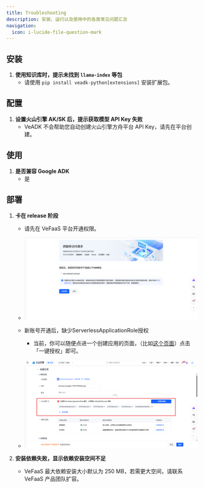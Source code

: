 ```yaml
---
title: Troubleshooting
description: 安装、运行以及使用中的各类常见问题汇总
navigation:
  icon: i-lucide-file-question-mark
---
```


## 安装

1. **使用知识库时，提示未找到 `llama-index` 等包**
   - 请使用 `pip install veadk-python[extensions]` 安装扩展包。

## 配置

1. **设置火山引擎 AK/SK 后，提示获取模型 API Key 失败**
   - VeADK 不会帮助您自动创建火山引擎方舟平台 API Key，请先在平台创建。

## 使用

1. **是否兼容 Google ADK**
   - 是

## 部署

1. **卡在 release 阶段**
   - 请先在 VeFaaS 平台开通权限。

   - ![开通权限](../../public/troubleshooting-01.png)

   - 新账号开通后，缺少ServerlessApplicationRole授权
      - 当前，你可以随便点进一个创建应用的页面，（比如[这个页面](https://console.volcengine.com/vefaas/region:vefaas+cn-beijing/application/create?templateId=67f7b4678af5a6000850556c)）点击「一键授权」即可。
   - ![角色授权](../../public/troubleshooting-02.png)

2. **安装依赖失败，显示依赖安装空间不足**
   - VeFaaS 最大依赖安装大小默认为 250 MB，若需更大空间，请联系 VeFaaS 产品团队扩容。